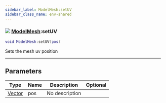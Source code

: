 ```yaml
---
sidebar_label: ModelMesh:setUV
sidebar_class_name: env-shared
---
```


### ![](/img/wiki/shared.png) [ModelMesh](../modelmesh/README.md):setUV

```lua
void ModelMesh:setUV(pos)
```

Sets the mesh uv position<br/>

-----------------
## Parameters

| Type   | Name | Description | Optional |
| ------ | ---- | ----------- | -------: |
| [Vector](../vector/README.md) | pos | No description |   |
